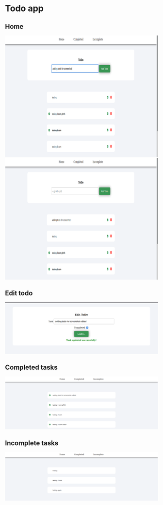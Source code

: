 # Todo app

## Home

<img src="./screenshots/ss1.png" alt="screenshot" height="400px">
<img src="./screenshots/ss2.png" alt="screenshot" height="400px">

## Edit todo

<img src="./screenshots/ss3.png" alt="screenshot" >

## Completed tasks

<img src="./screenshots/ss4.png" alt="screenshot" >

## Incomplete tasks

<img src="./screenshots/ss5.png" alt="screenshot" >
